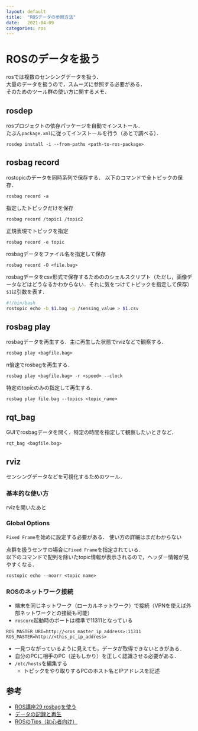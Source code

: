 ```yaml
---
layout: default
title:  "ROSデータの参照方法"
date:   2021-04-09
categories: ros
---
```


# ROSのデータを扱う

rosでは複数のセンシングデータを扱う．  
大量のデータを扱うので，スムーズに参照する必要がある．  
そのためのツール群の使い方に関するメモ．

## rosdep

rosプロジェクトの依存パッケージを自動でインストール．  
たぶん`package.xml`に従ってインストールを行う（あとで調べる）．

```
rosdep install -i --from-paths <path-to-ros-package>
```

## rosbag record

rostopicのデータを同時系列で保存する．
以下のコマンドで全トピックの保存．
```
rosbag record -a
```

指定したトピックだけを保存
```
rosbag record /topic1 /topic2
```

正規表現でトピックを指定
```
rosbag record -e topic
```

rosbagデータをファイル名を指定して保存
```
rosbag record -O <file.bag>
```

rosbagデータをcsv形式で保存するためののシェルスクリプト（ただし，画像データなどはどうなるかわからない．それに気をつけてトピックを指定して保存）  
`$1`は引数を表す．
```bash
#!/bin/bash
rostopic echo -b $1.bag -p /sensing_value > $1.csv
```

## rosbag play

rosbagデータを再生する．主に再生した状態でrvizなどで観察する．
```
rosbag play <bagfile.bag> 
```

n倍速でrosbagを再生する．
```
rosbag play <bagfile.bag> -r <speed> --clock
```

特定のtopicのみの指定して再生する．
```
rosbag play file.bag --topics <topic_name>
```

## rqt_bag

GUIでrosbagデータを開く．特定の時間を指定して観察したいときなど．
```
rqt_bag <bagfile.bag>
```

## rviz

センシングデータなどを可視化するためのツール．  

### 基本的な使い方

rvizを開いたあと

### Global Options

`Fixed Frame`を始めに設定する必要がある．
使い方の詳細はまだわからない

点群を扱うセンサの場合に`Fixed Frame`を指定されている．  
以下のコマンドで配列を除いたtopic情報が表示されるので，ヘッダー情報が見やすくなる．

```
rostopic echo --noarr <topic name>
```

### ROSのネットワーク接続

- 端末を同じネットワーク（ローカルネットワーク）で接続（VPNを使えば外部ネットワークとの接続も可能）
- `roscore`起動時のポートは標準で11311となっている

```
ROS_MASTER_URI=http://<ros_master_ip_address>:11311
ROS_MASTER=http://<this_pc_ip_address>
```

- 一見つながっているように見えても，データが取得できないときがある．
- 自分のPCに相手のPC（逆もしかり）を正しく認識させる必要がある．
- `/etc/hosts`を編集する
    - トピックをやり取りするPCのホスト名とIPアドレスを記述


## 参考
- [ROS講座29 rosbagを使う](https://qiita.com/srs/items/f6e2c36996e34bcc4d73)
- [データの記録と再生](http://wiki.ros.org/ja/rosbag/Tutorials/Recording%20and%20playing%20back%20data)
- [ROSのTips（初心者向け）](https://qiita.com/yukkysaito/items/e2f714c254bf7799677e)
